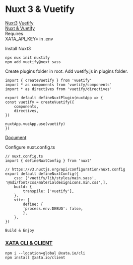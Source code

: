 # Nuxt 3 & Vuetify
[Nuxt3](https://v3.nuxtjs.org/)
[Vuetify](https://next.vuetifyjs.com/en/)  
[Nuxt & Vuetify](https://codybontecou.com/how-to-use-vuetify-with-nuxt-3.html)  
Requires  
XATA_API_KEY= in .env  

Install Nuxt3

    npx nux init nuxtify
    npm add vuetify@next sass

Create plugins folder in root.
Add vuetify.js in plugins folder.  

    import { createVuetify } from 'vuetify'
    import * as components from 'vuetify/components'
    import * as directives from 'vuetify/directives'

    export default defineNuxtPlugin(nuxtApp => {
    const vuetify = createVuetify({
        components,
        directives,
    })

    nuxtApp.vueApp.use(vuetify)
    })
[Document](https://next.vuetifyjs.com/en/getting-started/installation/#usage)  

Configure nuxt.config.ts

    // nuxt.config.ts
    import { defineNuxtConfig } from 'nuxt'

    // https://v3.nuxtjs.org/api/configuration/nuxt.config
    export default defineNuxtConfig({
        css: ['vuetify/lib/styles/main.sass', '@mdi/font/css/materialdesignicons.min.css',],
        build: {
            transpile: ['vuetify'],
        },
        vite: {
            define: {
            'process.env.DEBUG': false,
            },
        },
    })

    Build & Enjoy


### [XATA CLI & CLIENT](https://xata.io)  
    
    npm i --location=global @xata.io/cli
    npm install @xata.io/client